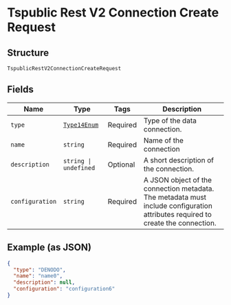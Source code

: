 
# Tspublic Rest V2 Connection Create Request

## Structure

`TspublicRestV2ConnectionCreateRequest`

## Fields

| Name | Type | Tags | Description |
|  --- | --- | --- | --- |
| `type` | [`Type14Enum`](../../doc/models/type-14-enum.md) | Required | Type of the data connection. |
| `name` | `string` | Required | Name of the connection |
| `description` | `string \| undefined` | Optional | A short description of the connection. |
| `configuration` | `string` | Required | A JSON object of the connection metadata. The metadata must include configuration attributes required to create the connection. |

## Example (as JSON)

```json
{
  "type": "DENODO",
  "name": "name0",
  "description": null,
  "configuration": "configuration6"
}
```

